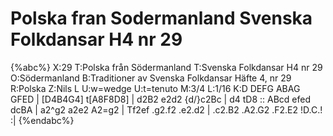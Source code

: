 # Polska fran Sodermanland Svenska Folkdansar H4 nr 29

{%abc%}
X:29
T:Polska från Södermanland
T:Svenska Folkdansar H4 nr 29
O:Södermanland
B:Traditioner av Svenska Folkdansar Häfte 4, nr 29
R:Polska
Z:Nils L
U:w=wedge
U:t=tenuto
M:3/4
L:1/16
K:D
DEFG ABAG GFED | [D4B4G4] t[A8F8D8] | d2B2 e2d2 {d/}c2Bc | d4 tD8 ::
ABcd efed dcBA | a2^g2 a2e2 A2=g2 | Tf2ef .g2.f2 .e2.d2 | .c2.B2 .A2.G2 .F2.E2 !D.C.! :|
{%endabc%}
